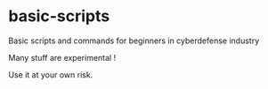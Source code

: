 # basic-scripts
Basic scripts and commands for beginners in cyberdefense industry

Many stuff are experimental !

Use it at your own risk.


